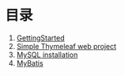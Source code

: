 # 目录
1. [GettingStarted](./GettingStarted.md)
2. [Simple Thymeleaf web project](./Thymeleaf.md)
3. [MySQL installation](./MySQL_installation.md)
3. [MyBatis](./MyBatis.md)

